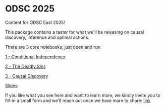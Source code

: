 # ODSC 2025

Content for ODSC East 2025!

This package contains a taster for what we'll be releasing on causal discovery, inference and optimal actions.

There are 3 core notebooks, just open and run:

[1 - Conditional Independence](https://colab.research.google.com/drive/1enDzVY6V6H1hDRJjFZhnyAAXVaVLmENW?usp=sharing)

[2 - The Deadly Sins](https://colab.research.google.com/drive/1G38hQlanyhbzkTUQtuKB0ezLmleEnDfP?usp=sharing)

[3 - Causal Discovery](https://colab.research.google.com/drive/1XDjBLoGne_392O9Fvxe4_4bti_WjOSKP?usp=sharing)

[Slides](https://docs.google.com/presentation/d/1NEBi568oSgTPIUAu7oG1MjLxLC1ocT1aix-N_L05j8Y/edit?usp=sharing)

If you like what you see here and want to learn more, we kindly invite you to fill-in a small form and we'll reach out once we have more to share: [link](https://forms.gle/YWrj7WEepHDjTYJRA)

